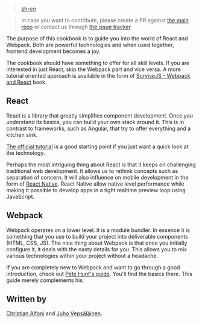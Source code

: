 > [zh-cn](https://fakefish.github.io/react-webpack-cookbook/)

> In case you want to contribute, please create a PR against [the main repo](https://github.com/christianalfoni/react-webpack-cookbook) or contact us through [the issue tracker](https://github.com/christianalfoni/react-webpack-cookbook/issues).

The purpose of this cookbook is to guide you into the world of React and Webpack. Both are powerful technologies and when used together, frontend development becomes a joy.

The cookbook should have something to offer for all skill levels. If you are interested in just React, skip the Webpack part and vice versa. A more tutorial oriented approach is available in the form of [SurviveJS - Webpack and React](http://survivejs.com/) book.

## React

React is a library that greatly simplifies component development. Once you understand its basics, you can build your own stack around it. This is in contrast to frameworks, such as Angular, that try to offer everything and a kitchen sink.

[The official tutorial](http://facebook.github.io/react/docs/tutorial.html) is a good starting point if you just want a quick look at the technology.

Perhaps the most intriguing thing about React is that it keeps on challenging traditional web development. It allows us to rethink concepts such as separation of concern. It will also influence on mobile development in the form of [React Native](http://facebook.github.io/react-native). React Native allow native level performance while making it possible to develop apps in a tight realtime preview loop using JavaScript.

## Webpack

Webpack operates on a lower level. It is a module bundler. In essence it is something that you use to build your project into deliverable components (HTML, CSS, JS). The nice thing about Webpack is that once you initially configure it, it deals with the nasty details for you. This allows you to mix various technologies within your project without a headache.

If you are completely new to Webpack and want to go through a good introduction, check out [Pete Hunt's guide](https://github.com/petehunt/webpack-howto). You'll find the basics there. This guide merely complements his.

## Written by

[Christian Alfoni](http://www.christianalfoni.com/) and [Juho Vepsäläinen](http://survivejs.com/).
